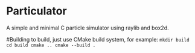 # Particulator
A simple and minimal C particle simulator using raylib and box2d.

#Building
to build, just use CMake build system, for example:
`
mkdir build
cd build
cmake ..
cmake --build .
`
